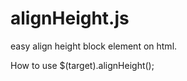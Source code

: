 alignHeight.js
==============

easy align height block element on html.


How to use
	$(target).alignHeight();
